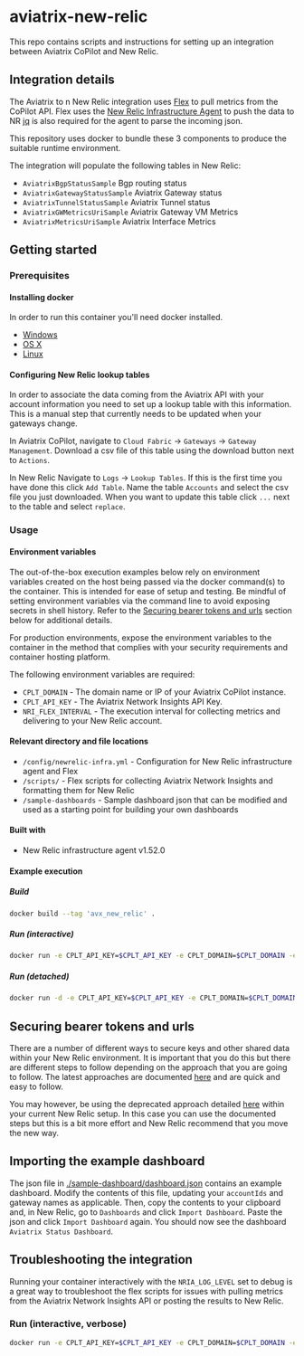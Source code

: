 # aviatrix-new-relic

This repo contains scripts and instructions for setting up an integration between Aviatrix CoPilot and New Relic.

## Integration details

The Aviatrix to n New Relic integration uses [Flex](https://docs.newrelic.com/docs/infrastructure/host-integrations/host-integrations-list/flex-integration-tool-build-your-own-integration/) to pull metrics from the CoPilot API.  Flex uses the [New Relic Infrastructure Agent](https://docs.newrelic.com/docs/infrastructure/install-infrastructure-agent/get-started/install-infrastructure-agent/) to push the data to NR [jq](https://jqlang.github.io/jq/) is also required for the agent to parse the incoming json.

This repository uses docker to bundle these 3 components to produce the suitable runtime environment.

The integration will populate the following tables in New Relic:

* `AviatrixBgpStatusSample` Bgp routing status
* `AviatrixGatewayStatusSample` Aviatrix Gateway status
* `AviatrixTunnelStatusSample` Aviatrix Tunnel status
* `AviatrixGWMetricsUriSample` Aviatrix Gateway VM Metrics
* `AviatrixMetricsUriSample` Aviatrix Interface Metrics

## Getting started

### Prerequisites

#### Installing docker

In order to run this container you'll need docker installed.

* [Windows](https://docs.docker.com/windows/started)
* [OS X](https://docs.docker.com/mac/started/)
* [Linux](https://docs.docker.com/linux/started/)

#### Configuring New Relic lookup tables

In order to associate the data coming from the Aviatrix API with your account information you need to set up a lookup table with this information.  This is a manual step that currently needs to be updated when your gateways change.

In Aviatrix CoPilot, navigate to `Cloud Fabric` -> `Gateways` -> `Gateway Management`. Download a csv file of this table using the download button next to `Actions`.

In New Relic Navigate to `Logs` -> `Lookup Tables`.  If this is the first time you have done this click `Add Table`.  Name the table `Accounts` and select the csv file you just downloaded. When you want to update this table click `...` next to the table and select `replace`.

### Usage

#### Environment variables

The out-of-the-box execution examples below rely on environment variables created on the host being passed via the docker command(s) to the container. This is intended for ease of setup and testing. Be mindful of setting environment variables via the command line to avoid exposing secrets in shell history. Refer to the [Securing bearer tokens and urls](#securing-bearer-tokens-and-urls) section below for additional details.

For production environments, expose the environment variables to the container in the method that complies with your security requirements and container hosting platform.

The following environment variables are required:

* `CPLT_DOMAIN` - The domain name or IP of your Aviatrix CoPilot instance.
* `CPLT_API_KEY` - The Aviatrix Network Insights API Key.
* `NRI_FLEX_INTERVAL` - The execution interval for collecting metrics and delivering to your New Relic account.

#### Relevant directory and file locations

* `/config/newrelic-infra.yml` - Configuration for New Relic infrastructure agent and Flex
* `/scripts/` - Flex scripts for collecting Aviatrix Network Insights and formatting them for New Relic
* `/sample-dashboards` - Sample dashboard json that can be modified and used as a starting point for building your own dashboards

#### Built with

* New Relic infrastructure agent v1.52.0

#### Example execution

##### Build

```bash
docker build --tag 'avx_new_relic' .
```

##### Run (interactive)

```bash
docker run -e CPLT_API_KEY=$CPLT_API_KEY -e CPLT_DOMAIN=$CPLT_DOMAIN -e NRIA_LICENSE_KEY=$NRIA_LICENSE_KEY avx_new_relic
```

##### Run (detached)

```bash
docker run -d -e CPLT_API_KEY=$CPLT_API_KEY -e CPLT_DOMAIN=$CPLT_DOMAIN -e NRIA_LICENSE_KEY=$NRIA_LICENSE_KEY avx_new_relic
```

## Securing bearer tokens and urls

There are a number of different ways to secure keys and other shared data within your New Relic environment.  It is important that you do this but there are different steps to follow depending on the approach that you are going to follow.  The latest approaches are documented [here](https://docs.newrelic.com/docs/infrastructure/host-integrations/installation/secrets-management/) and are quick and easy to follow.  

You may however, be using the deprecated approach detailed [here](https://github.com/newrelic/nri-flex/blob/master/docs/deprecated/secrets.md) within your current New Relic setup.  In this case you can use the documented steps but this is a bit more effort and New Relic recommend that you move the new way.

## Importing the example dashboard

The json file in [./sample-dashboard/dashboard.json](./sample-dashboard/dashboard.json) contains an example dashboard.  Modify the contents of this file, updating your `accountIds` and gateway names as applicable. Then, copy the contents to your clipboard and, in New Relic, go to `Dashboards` and click `Import Dashboard`.  Paste the json and click `Import Dashboard` again.
You should now see the dashboard `Aviatrix Status Dashboard`.

## Troubleshooting the integration

Running your container interactively with the `NRIA_LOG_LEVEL` set to debug is a great way to troubleshoot the flex scripts for issues with pulling metrics from the Aviatrix Network Insights API or posting the results to New Relic.

### Run (interactive, verbose)

```bash
docker run -e CPLT_API_KEY=$CPLT_API_KEY -e CPLT_DOMAIN=$CPLT_DOMAIN -e NRIA_LICENSE_KEY=$NRIA_LICENSE_KEY -e NRIA_LOG_LEVEL=debug avx_new_relic
```
